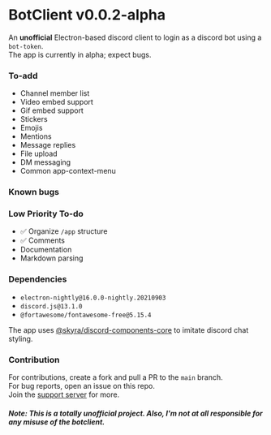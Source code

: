 # BotClient v0.0.2-alpha
An **unofficial** Electron-based discord client to login as a discord bot using a `bot-token`. <br>
The app is currently in alpha; expect bugs.

### To-add
* Channel member list
* Video embed support
* Gif embed support
* Stickers
* Emojis
* Mentions
* Message replies
* File upload
* DM messaging
* Common app-context-menu

### Known bugs

### Low Priority To-do
* ✅ Organize `/app` structure
* ✅ Comments
* Documentation
* Markdown parsing

### Dependencies
* `electron-nightly@16.0.0-nightly.20210903`
* `discord.js@13.1.0`
* `@fortawesome/fontawesome-free@5.15.4`

The app uses [@skyra/discord-components-core](https://github.com/skyra-project/discord-components/) to imitate discord chat styling.

### Contribution
For contributions, create a fork and pull a PR to the `main` branch. <br>
For bug reports, open an issue on this repo. <br>
Join the [support server](https://discord.gg/rJ9v3P6tXW) for more.

##### Note: This is a totally unofficial project. Also, I'm not at all responsible for any misuse of the botclient.